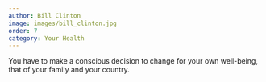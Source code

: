 ```yaml
---
author: Bill Clinton
image: images/bill_clinton.jpg
order: 7
category: Your Health
---
```


You have to make a conscious decision to change for your own well-being, that of your family and your country.

